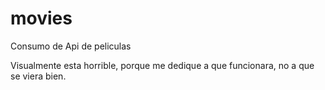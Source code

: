 # movies
Consumo de Api de peliculas

Visualmente esta horrible, porque me dedique a que funcionara, no a que se viera bien.
